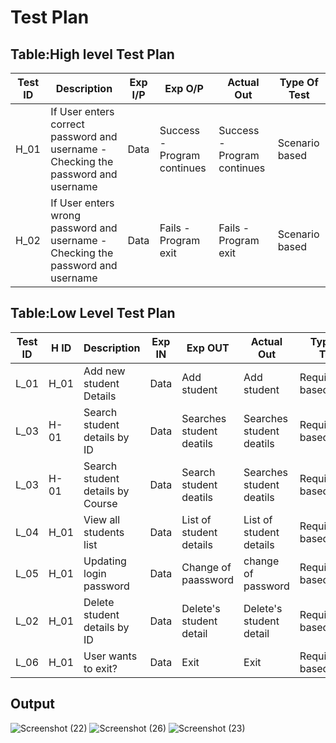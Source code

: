 # Test Plan
## Table:High level Test Plan
|Test ID	| Description |	Exp I/P	| Exp O/P	| Actual Out | Type Of Test|
|-------|-------------|---------|---------|------------|-------------|
|H_01| If User enters correct password and username - Checking the password and username |	Data| Success - Program continues |	Success - Program continues |	Scenario based|
|H_02|If User enters wrong password and username - Checking the password and username |	Data | Fails - Program exit |	Fails - Program exit| Scenario based|

## Table:Low Level Test Plan
|Test ID|H ID|Description	|Exp IN	|Exp OUT|Actual Out|Type Of Test|
|-------|----|------------|-------|-------|----------|------------|
|L_01 | H_01 | Add new student Details|Data|	Add student |	Add student|Requirement based|
|L_03 | H-01 | Search student details by ID	|Data| Searches student deatils |	Searches student deatils |	Requirement based|
|L_03 | H-01 | Search student details by Course	|Data| Search student deatils|	Searches student deatils |	Requirement based|
|L_04 |	H_01 | View all students list|Data| List of student details| List of student details	| Requirement based|
|L_05	| H_01 | Updating login password | Data|Change of paassword |	change of password|	Requirement based|
|L_02 |	H_01 | Delete student details by ID |Data|	Delete's student detail| Delete's student detail	| Requirement based|
|L_06 |	H_01 | User wants to exit? |Data|	Exit |	Exit |	Requirement based|

## Output
![Screenshot (22)](https://user-images.githubusercontent.com/64957658/130579224-79ab501b-ad71-48c5-ac08-2bf2709f7e10.png)
![Screenshot (26)](https://user-images.githubusercontent.com/64957658/130579278-e4cc3877-3260-40b7-a66c-c1907fcf6db7.png)
![Screenshot (23)](https://user-images.githubusercontent.com/64957658/130579246-ddc611bc-fd56-4f64-9b27-93ef1ac808dc.png)

